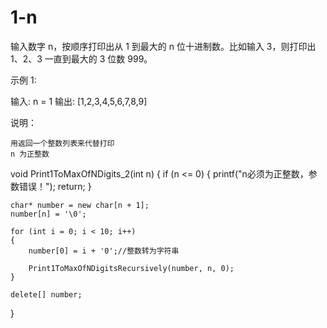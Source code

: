 # 1-n
输入数字 n，按顺序打印出从 1 到最大的 n 位十进制数。比如输入 3，则打印出 1、2、3 一直到最大的 3 位数 999。

示例 1:

输入: n = 1
输出: [1,2,3,4,5,6,7,8,9]

 

说明：

    用返回一个整数列表来代替打印
    n 为正整数


void Print1ToMaxOfNDigits_2(int n)
{
	if (n <= 0)
	{
		printf("n必须为正整数，参数错误！");
		return;
	}
 
	char* number = new char[n + 1];
	number[n] = '\0';
 
	for (int i = 0; i < 10; i++)
	{
		number[0] = i + '0';//整数转为字符串
 
		Print1ToMaxOfNDigitsRecursively(number, n, 0);
	}
 
	delete[] number;
}
